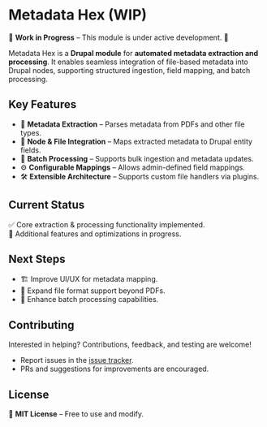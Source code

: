 # **Metadata Hex** (WIP)

🚧 **Work in Progress** – This module is under active development. 🚀

Metadata Hex is a **Drupal module** for **automated metadata extraction and processing**. It enables seamless integration of file-based metadata into Drupal nodes, supporting structured ingestion, field mapping, and batch processing.

## **Key Features**
- 📄 **Metadata Extraction** – Parses metadata from PDFs and other file types.
- 🔗 **Node & File Integration** – Maps extracted metadata to Drupal entity fields.
- 🔄 **Batch Processing** – Supports bulk ingestion and metadata updates.
- ⚙️ **Configurable Mappings** – Allows admin-defined field mappings.
- 🛠 **Extensible Architecture** – Supports custom file handlers via plugins.

## **Current Status**
✅ Core extraction & processing functionality implemented.  
🔧 Additional features and optimizations in progress.  

## **Next Steps**
- 🏗 Improve UI/UX for metadata mapping.
- 📂 Expand file format support beyond PDFs.
- 📝 Enhance batch processing capabilities.

## **Contributing**
Interested in helping? Contributions, feedback, and testing are welcome!  
- Report issues in the [issue tracker](https://github.com/your-repo/issues).  
- PRs and suggestions for improvements are encouraged.  

## **License**
📝 **MIT License** – Free to use and modify.  

